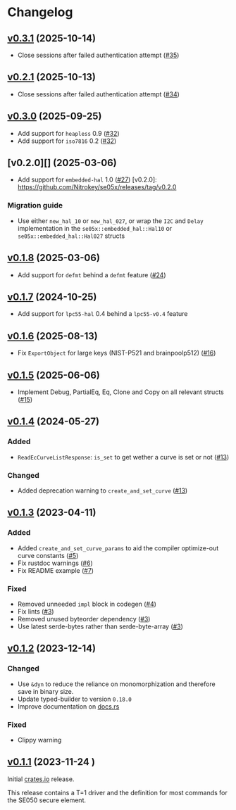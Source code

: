 <!--
Copyright (C) 2023 Nitrokey GmbH
SPDX-License-Identifier: CC0-1.0
-->

# Changelog

## [v0.3.1][] (2025-10-14)


- Close sessions after failed authentication attempt ([#35][])

[#35]: https://github.com/Nitrokey/se05x/pull/35
[v0.3.1]: https://github.com/Nitrokey/se05x/releases/tag/v0.3.1

## [v0.2.1][] (2025-10-13)

- Close sessions after failed authentication attempt ([#34][])

[#34]: https://github.com/Nitrokey/se05x/pull/34
[v0.2.1]: https://github.com/Nitrokey/se05x/releases/tag/v0.2.1

## [v0.3.0][] (2025-09-25)

- Add support for `heapless` 0.9 ([#32][])
- Add support for `iso7816` 0.2 ([#32][])

[#32]: https://github.com/Nitrokey/se05x/pull/32
[v0.3.0]: https://github.com/Nitrokey/se05x/releases/tag/v0.3.0

## [v0.2.0][] (2025-03-06)

- Add support for `embedded-hal` 1.0 ([#27][])
[v0.2.0]: https://github.com/Nitrokey/se05x/releases/tag/v0.2.0

### Migration guide

- Use either `new_hal_10` or `new_hal_027`, or wrap the `I2C` and `Delay` implementation in the `se05x::embedded_hal::Hal10` or `se05x::embedded_hal::Hal027`  structs

[#27]: https://github.com/Nitrokey/se05x/pull/27

## [v0.1.8][] (2025-03-06)

- Add support for `defmt` behind a `defmt` feature ([#24][])

[#24]: https://github.com/Nitrokey/se05x/pull/24
[v0.1.8]: https://github.com/Nitrokey/se05x/releases/tag/v0.1.8

## [v0.1.7][] (2024-10-25)

- Add support for `lpc55-hal` 0.4 behind a `lpc55-v0.4` feature

[v0.1.7]: https://github.com/Nitrokey/se05x/releases/tag/v0.1.7

## [v0.1.6][] (2025-08-13)

- Fix `ExportObject` for large keys (NIST-P521 and brainpoolp512) ([#16][])

[#16]: https://github.com/Nitrokey/se03x/pull/16
[v0.1.6]: https://github.com/Nitrokey/se05x/releases/tag/v0.1.6


## [v0.1.5][] (2025-06-06)

- Implement Debug, PartialEq, Eq, Clone and Copy on all relevant structs ([#15][])

[#15]: https://github.com/Nitrokey/se03x/pull/15
[v0.1.5]: https://github.com/Nitrokey/se05x/releases/tag/v0.1.5

## [v0.1.4][] (2024-05-27)

### Added

- `ReadEcCurveListResponse`: `is_set` to get wether a curve is set or not ([#13][])

### Changed

- Added deprecation warning to `create_and_set_curve`  ([#13][])

[#13]: https://github.com/Nitrokey/se03x/pull/13
[v0.1.4]: https://github.com/Nitrokey/se05x/releases/tag/v0.1.4

## [v0.1.3][] (2023-04-11)

### Added

- Added `create_and_set_curve_params` to aid the compiler optimize-out curve constants ([#5][])
- Fix rustdoc warnings ([#6][])
- Fix README example ([#7][])

### Fixed

- Removed unneeded `impl` block in codegen ([#4][])
- Fix lints ([#3][])
- Removed unused byteorder dependency ([#3][])
- Use latest serde-bytes rather than serde-byte-array ([#3][])

[#7]: https://github.com/Nitrokey/se07x/pull/7
[#6]: https://github.com/Nitrokey/se06x/pull/6
[#5]: https://github.com/Nitrokey/se05x/pull/5
[#4]: https://github.com/Nitrokey/se04x/pull/4
[#3]: https://github.com/Nitrokey/se03x/pull/3
[v0.1.3]: https://github.com/Nitrokey/se05x/releases/tag/v0.1.3

## [v0.1.2][] (2023-12-14)

### Changed

- Use `&dyn` to reduce the reliance on monomorphization and therefore save in binary size.
- Update typed-builder to version `0.18.0`
- Improve documentation on [docs.rs](https://docs.rs/se05x)

### Fixed

- Clippy warning

[v0.1.2]: https://github.com/Nitrokey/se05x/releases/tag/v0.1.2

## [v0.1.1][] (2023-11-24 )

Initial [crates.io](https://crates.io) release.

This release contains a T=1 driver and the definition for most commands for the SE050 secure element.

[v0.1.1]: https://github.com/Nitrokey/se05x/releases/tag/v0.1.1
